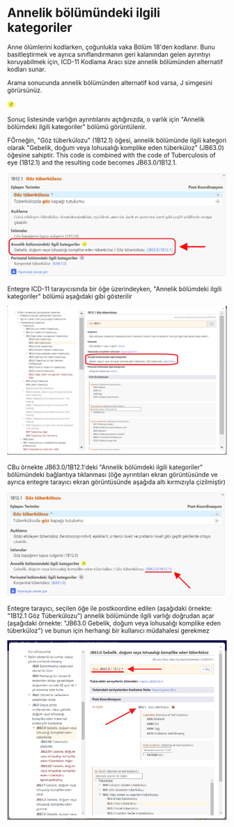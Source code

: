 ﻿# Annelik bölümündeki ilgili kategoriler 

Anne ölümlerini kodlarken, çoğunlukla vaka Bölüm 18'den kodlanır. Bunu basitleştirmek ve ayrıca sınıflandırmanın geri kalanından gelen ayrıntıyı koruyabilmek için, ICD-11 Kodlama Aracı size annelik bölümünden alternatif kodları sunar. 

Arama sonucunda annelik bölümünden alternatif kod varsa, J simgesini görürsünüz.

![icon related categories in maternal chapter](img/icon-ml-v4.png "Annelik bölümünden ilgili kategoriler")

Sonuç listesinde varlığın ayrıntılarını açtığınızda, o varlık için "Annelik bölümdeki ilgili kategoriler" bölümü görüntülenir.     

FÖrneğin, "Göz tüberkülozu" (1B12.1) öğesi, annelik bölümünde ilgili kategori olarak "Gebelik, doğum veya lohusalığı komplike eden tüberküloz" (JB63.0) öğesine sahiptir.
This code is combined with the code of Tuberculosis of eye (1B12.1) and the resulting code becomes JB63.0/1B12.1. 

![screenshot of Coding Tool link for related categories in maternal chapter](img/browser-available-maternal-v4.png "Annelik bölümdeki ilgili kategoriler için Kodlama Aracı bağlantısı")

Entegre ICD-11 tarayıcısında bir öğe üzerindeyken, "Annelik bölümdeki ilgili kategoriler" bölümü aşağıdaki gibi gösterilir

![screenshot of Coding Tool related categories in maternal chapter example](img/browser-available-maternal-integrated-v4.png "Kodlama Aracı Annelik bölümdeki ilgili kategoriler")

CBu örnekte JB63.0/1B12.1'deki "Annelik bölümdeki ilgili kategoriler" bölümündeki bağlantıya tıklanması (öğe ayrıntıları ekran görüntüsünde ve ayrıca entegre tarayıcı ekran görüntüsünde aşağıda altı kırmızıyla çizilmiştir)

![screenshot of Coding Tool link for related categories in maternal chapter link](img/browser-available-maternal-link-v4.png "Annelik bölümdeki ilgili kategoriler için Kodlama Aracı bağlantısı")

Entegre tarayıcı, seçilen öğe ile postkoordine edilen (aşağıdaki örnekte: "1B12.1 Göz Tüberkülozu") annelik bölümünde ilgili varlığı doğrudan açar (aşağıdaki örnekte: "JB63.0 Gebelik, doğum veya lohusalığı komplike eden tüberküloz") ve bunun için herhangi bir kullanıcı müdahalesi gerekmez

![screenshot of Coding Tool for related categories in maternal chapter example](img/maternal-v4.png "Annelik bölümündeki ilgili kategoriler örneğinde Kodlama Aracı")
